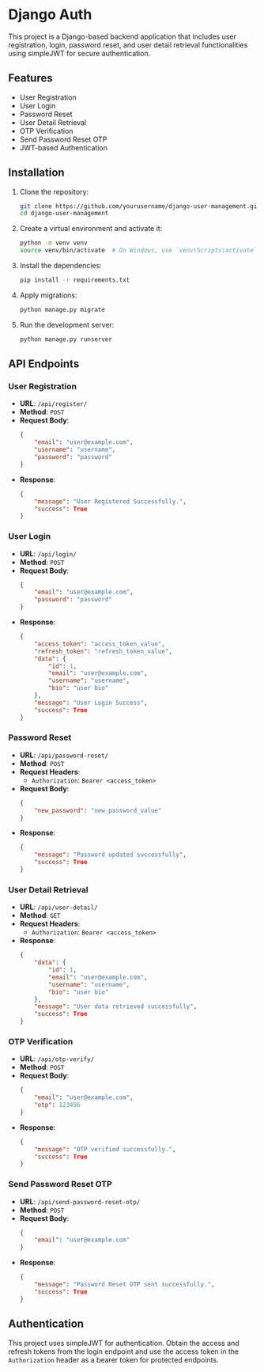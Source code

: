 # Django Auth

This project is a Django-based backend application that includes user registration, login, password reset, and user detail retrieval functionalities using simpleJWT for secure authentication.

## Features

- User Registration
- User Login
- Password Reset
- User Detail Retrieval
- OTP Verification
- Send Password Reset OTP
- JWT-based Authentication

## Installation

1. Clone the repository:
    ```bash
    git clone https://github.com/yourusername/django-user-management.git
    cd django-user-management
    ```

2. Create a virtual environment and activate it:
    ```bash
    python -m venv venv
    source venv/bin/activate  # On Windows, use `venv\Scripts\activate`
    ```

3. Install the dependencies:
    ```bash
    pip install -r requirements.txt
    ```

4. Apply migrations:
    ```bash
    python manage.py migrate
    ```

5. Run the development server:
    ```bash
    python manage.py runserver
    ```

## API Endpoints

### User Registration

- **URL**: `/api/register/`
- **Method**: `POST`
- **Request Body**:
    ```json
    {
        "email": "user@example.com",
        "username": "username",
        "password": "password"
    }
    ```
- **Response**:
    ```json
    {
        "message": "User Registered Successfully.",
        "success": True
    }
    ```

### User Login

- **URL**: `/api/login/`
- **Method**: `POST`
- **Request Body**:
    ```json
    {
        "email": "user@example.com",
        "password": "password"
    }
    ```
- **Response**:
    ```json
    {
        "access_token": "access_token_value",
        "refresh_token": "refresh_token_value",
        "data": {
            "id": 1,
            "email": "user@example.com",
            "username": "username",
            "bio": "user bio"
        },
        "message": "User Login Success",
        "success": True
    }
    ```

### Password Reset

- **URL**: `/api/password-reset/`
- **Method**: `POST`
- **Request Headers**:
    - `Authorization`: `Bearer <access_token>`
- **Request Body**:
    ```json
    {
        "new_password": "new_password_value"
    }
    ```
- **Response**:
    ```json
    {
        "message": "Password updated successfully",
        "success": True
    }
    ```

### User Detail Retrieval

- **URL**: `/api/user-detail/`
- **Method**: `GET`
- **Request Headers**:
    - `Authorization`: `Bearer <access_token>`
- **Response**:
    ```json
    {
        "data": {
            "id": 1,
            "email": "user@example.com",
            "username": "username",
            "bio": "user bio"
        },
        "message": "User data retrieved successfully",
        "success": True
    }
    ```

### OTP Verification

- **URL**: `/api/otp-verify/`
- **Method**: `POST`
- **Request Body**:
    ```json
    {
        "email": "user@example.com",
        "otp": 123456
    }
    ```
- **Response**:
    ```json
    {
        "message": "OTP verified successfully.",
        "success": True
    }
    ```

### Send Password Reset OTP

- **URL**: `/api/send-password-reset-otp/`
- **Method**: `POST`
- **Request Body**:
    ```json
    {
        "email": "user@example.com"
    }
    ```
- **Response**:
    ```json
    {
        "message": "Password Reset OTP sent successfully.",
        "success": True
    }
    ```

## Authentication

This project uses simpleJWT for authentication. Obtain the access and refresh tokens from the login endpoint and use the access token in the `Authorization` header as a bearer token for protected endpoints.
